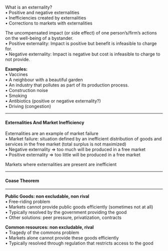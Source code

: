 What is an externality?  
	• Positive and negative externalities  
	• Inefficiencies created by externalities  
	• Corrections to markets with externalities

The uncompensated impact (or side effect) of one person’s/firm’s actions on the well-being of a bystander.  
	• Positive externality: Impact is positive but benefit is infeasible to charge for.  
	• Negative externality: Impact is negative but cost is infeasible to charge to not provide.

**Examples:**  
	• Vaccines  
	• A neighbour with a beautiful garden  
	• An industry that pollutes as part of its production process.  
	• Construction noise  
	• Smoking  
	• Antibiotics (positive or negative externality?)  
	• Driving (congestion)



---
#### Externalities And Market Inefficiency

Externalities are an example of market failure  
	• Market failure: situation defined by an inefficient distribution of goods and services in the free market (total surplus is not maximized)  
	• Negative externality ⇒ too much will be produced in a free market  
	• Positive externality ⇒ too little will be produced in a free market  
	
Markets where externalities are present are inefficient


---
#### Coase Theorem



---

**Public Goods: non excludable, non rival**  
• Free-riding problem  
• Markets cannot provide public goods efficiently (sometimes not at all)  
• Typically resolved by the government providing the good  
• Other solutions: peer pressure, privatization, contracts  

**Common resources: non excludable, rival**  
• Tragedy of the commons problem  
• Markets alone cannot provide these goods efficiently  
• Typically resolved through regulation that restricts access to the good